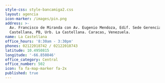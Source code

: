```yaml
---
style-css: style-bancamiga2.css
layout: agencia
icon-marker: /images/pin.png
address: >-
  Av. Francisco de Miranda con Av. Eugenio Mendoza, Edif. Sede Gerencial La
  Castellana, PB, Urb. La Castellana. Caracas, Venezuela.
name: La Castellana
office_hours: '8:30am - 3:30pm'
phones: 02122018742 / 02122018743
latitude: 10.4950815
longitude: '-66.850846'
office_category: Central
office_number: 502
icon: fa fa-map-marker fa-2x
published: true
---
```

